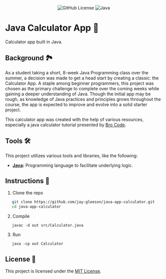<div align="center">
  <img alt="GitHub License" src="https://img.shields.io/github/license/jay-gleeson/calculator-app-java">
  <img src="https://img.shields.io/badge/Java-%23ED8B00.svg?logo=openjdk&amp;logoColor=white" alt="Java">
</div>

# Java Calculator App 🧮
Calculator app built in Java.

## Background 🏞️
As a student taking a short, 8-week Java Programming class over the summer, a decision was made to get a head start by creating a classic: the Calculator App. A staple among beginner programmers, this project was chosen as the primary challenge to complete over the coming weeks while gaining a deeper understanding of Java. Though the initial app may be rough, as knowledge of Java practices and principles grows throughout the course, the app is expected to improve and evolve into a solid starter project.

This calculator app was created with the help of various resources, especially a java calculator tutorial presented by [Bro Code](https://www.youtube.com/watch?v=dfhmTyRTCSQ).

## Tools 🛠️
This project utilizes various tools and libraries, like the following:
- **[Java](https://www.java.com/en/):** Programming language to facilitate underlying logic.

## Instructions 📝
   1. Clone the repo
   ```bash 
      git clone https://github.com/jay-gleeson/java-app-calculator.git
      cd java-app-calculator
   ```
   2. Compile
   ```
      javac -d out src/Calculator.java
   ```
   3. Run
   ```
      java -cp out Calculator
   ```

## License 🧾
This project is licensed under the [MIT License](LICENSE).
